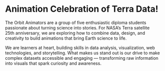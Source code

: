 # Animation Celebration of Terra Data!
The Orbit Animators are a group of five enthusiastic diploma students passionate about turning science into stories. For NASA’s Terra satellite 25th anniversary, we are exploring how to combine data, design, and creativity to build animations that bring Earth science to life.

We are learners at heart, building skills in data analysis, visualization, web technologies, and storytelling. What makes us stand out is our drive to make complex datasets accessible and engaging — transforming raw information into visuals that spark curiosity and awareness.
